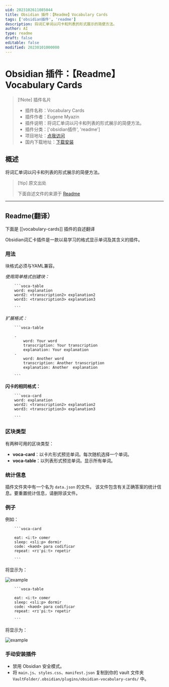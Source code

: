 ```yaml
---
uid: 2023102611085044
title: Obsidian 插件：【Readme】Vocabulary Cards
tags: ['obsidian插件', 'readme']
description: 将词汇单词以闪卡和列表的形式展示的简便方法。
author: AI
type: readme
draft: false
editable: false
modified: 20230101000000
---
```


# Obsidian 插件：【Readme】Vocabulary Cards

> [!Note] 插件名片
> - 插件名称：Vocabulary Cards
> - 插件作者：Eugene Myazin
> - 插件说明：将词汇单词以闪卡和列表的形式展示的简便方法。
> - 插件分类：['obsidian插件', 'readme']
> - 项目地址：[点我访问](https://github.com/meniam/obsidian-vocabulary-cards)
> - 国内下载地址：[下载安装](https://pkmer.cn/products/plugin/pluginMarket/?vocabulary-cards)

## 概述

将词汇单词以闪卡和列表的形式展示的简便方法。



> [!tip] 原文出处
> 
>下面自述文件的来源于 [Readme](https://ghproxy.net/https://raw.githubusercontent.com/meniam/obsidian-vocabulary-cards/main/README.md)
> 

---

## Readme(翻译）

下面是 [[vocabulary-cards]] 插件的自述翻译


Obsidian词汇卡插件是一款以易学习的格式显示单词及其含义的插件。
### 用法

块格式必须与YAML兼容。

*使用简单格式创建块：*

```
    ```voca-table
    word: explanation
    word2: <transcription2> explanation2
    word3: <transcription3> explanation3

    ```
```

*扩展格式：*

```
    ```voca-table
    
    - 
        word: Your word
        transcription: Your transcription
        explanation: Your explanation
    - 
        word: Another word
        transcription: Another transcription
        explanation: Another  explanation

    ```
```

**闪卡的相同格式：**

```
    ```voca-card
    word: explanation
    word2: <transcription2> explanation2
    word3: <transcription3> explanation3

    ```
```
### 区块类型
有两种可用的区块类型：
- **voca-card**：以卡片形式预览单词。每次随机选择一个单词。
- **voca-table**：以列表形式预览单词。显示所有单词。
### 统计信息

插件文件夹中有一个名为 `data.json` 的文件。
该文件包含有关正确答案的统计信息。要重置统计信息，请删除该文件。
### 例子
例如：

```
    ```voca-card
    
    eat: <iːt> comer  
    sleep: <sliːp> dormir
    code: <kəʊd> para codificar
    repeat: <rɪˈpiːt> repetir
    
    ```
```
将显示为：

![example](./doc/card.jpg)

```
    ```voca-table
    
    eat: <iːt> comer  
    sleep: <sliːp> dormir
    code: <kəʊd> para codificar
    repeat: <rɪˈpiːt> repetir
    
    ```
```
将显示为：

![example](./doc/table.jpg)
### 手动安装插件
- 禁用 Obsidian 安全模式。
- 将 `main.js`、`styles.css`、`manifest.json` 复制到你的 vault 文件夹 `VaultFolder/.obsidian/plugins/obsidian-vocabulary-cards/` 中。



